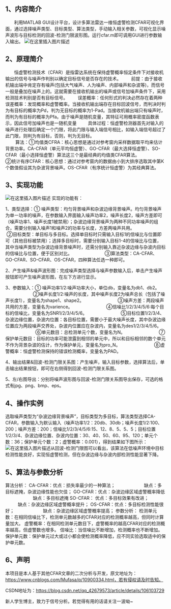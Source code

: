 ## 1、内容简介
 &nbsp;  &nbsp; &nbsp;  &nbsp;利用MATLAB GUI设计平台，设计多算法雷达一维恒虚警检测CFAR可视化界面，通过选择噪声类型、目标类型、算法类型，手动输入相关参数，可视化显示噪声波形与目标检测的回波-检测门限波形图。运行cfar.m即可调用GUI进行参数输入输出。
 ![在这里插入图片描述](https://img-blog.csdnimg.cn/20200513184019391.png?x-oss-process=image/watermark,type_ZmFuZ3poZW5naGVpdGk,shadow_10,text_aHR0cHM6Ly9ibG9nLmNzZG4ubmV0L3FxXzQyNjc5NTcz,size_16,color_FFFFFF,t_70)
## 2、原理简介
 &nbsp;  &nbsp; &nbsp;  &nbsp;恒虚警检测技术（CFAR）是指雷达系统在保持虚警概率恒定条件下对接收机输出的信号与噪声作判别以确定目标信号是否存在的技术。
  &nbsp;  &nbsp; &nbsp;  &nbsp;前提：由于接收机输出端中肯定存有噪声(包括大气噪声、人为噪声、内部噪声和杂波等)，而信号一般是叠加在噪声上的。这就需要在接收机输出的噪声或信号加噪声条件下，采用检测技术判别是否有目标信号。
    &nbsp;  &nbsp; &nbsp;  &nbsp;误差概率：任何形式的判决必然存在着两种误差概率：发现概率和虚警概率。当接收机输出端存在目标回波信号，而判决时判为有目标的概率为Pd，判为无目标的概率为1-Pad。当接收机输出端只有噪声时，而判为有目标的概率为Pfa。由于噪声是随机变量，其特征可用概率密度函数表示，因此信号加噪声也是一随机变量
  &nbsp;  &nbsp; &nbsp;  &nbsp; 具体过程：恒虚警检测器首先对输入的噪声进行处理后确定一个门限，将此门限与输入端信号相比，如输入端信号超过了此门限，则判为有目标，否则，判为无目标。  
   &nbsp;  &nbsp; &nbsp;  &nbsp;  算法：①均值类CFRA：核心思想是通过对参考窗内采样数据取平均来估计背景功率。CA-CFAR（单元平均恒虚警）、GO-CFAR（最大选择恒虚警）、SO-CFAR（最小选择恒虚警）算法这三个是最经典的均值类CFAR算法。
      &nbsp;  &nbsp;     &nbsp;  &nbsp; &nbsp;  &nbsp;     &nbsp;  &nbsp; &nbsp;  ②统计有序CFAR：核心思想：通过对参考窗内的数据由小到大排序选取其中第K个数值假设其为杂波背景噪声。OS-CFAR（有序统计恒虚警）为其经典算法。
      
## 3、实现功能
![在这里插入图片描述](https://img-blog.csdnimg.cn/20200513175854839.png?x-oss-process=image/watermark,type_ZmFuZ3poZW5naGVpdGk,shadow_10,text_aHR0cHM6Ly9ibG9nLmNzZG4ubmV0L3FxXzQyNjc5NTcz,size_16,color_FFFFFF,t_70)
实现的功能有：

1、类型选择：① 噪声类型：均匀背景噪声和杂波边缘背景噪声。均匀背景噪声为单一功率的噪声，在参数输入界面输入噪声功率2，噪声长度2，噪声方差即可（噪声功率1、噪声长度1被禁用）；杂波边缘背景噪声为两种不同功率噪声的组合，需要分别输入噪声1和噪声2的功率与长度，方差两噪声共用。
 &nbsp;   &nbsp;  &nbsp; &nbsp;  &nbsp;  &nbsp;  &nbsp; &nbsp;  &nbsp;  &nbsp;  &nbsp; &nbsp;  &nbsp;②目标类型：单目标与多目标。选择单目标时只需输入目标1的信噪比与位置即可（其他目标被禁用）；选择多目标时，需要分别输入目标1-4的信噪比与位置，其中当噪声类型为杂波边缘背景噪声时，还需分别输入靠近杂波边缘与杂波内目标的信噪比与位置，便于区别对比。
  &nbsp;   &nbsp;  &nbsp; &nbsp;  &nbsp;  &nbsp;  &nbsp; &nbsp;  &nbsp;  &nbsp;  &nbsp; &nbsp;  &nbsp;③算法类型：CA-CFAR、GO-CFAR、SO-CFAR、OS-CFAR，四种算法任选一种即可。

2、产生噪声&噪声波形图：完成噪声类型选择与噪声参数输入后，单击产生噪声按钮即可产生噪声波形图，在左下方进行显示。

3、参数输入：① 噪声功率1/2:噪声功率大小，单位db，变量名为db1、db2。
 &nbsp;   &nbsp;  &nbsp; &nbsp;  &nbsp;  &nbsp;  &nbsp; &nbsp;  &nbsp;  &nbsp;  &nbsp; &nbsp;&nbsp;  &nbsp;②噪声长度1/2:噪声的长度，其中噪声长度2为噪声总长（包括了噪声长度1），变量名为shape1、shape2。
  &nbsp;   &nbsp;  &nbsp; &nbsp;  &nbsp;  &nbsp;  &nbsp; &nbsp;  &nbsp;  &nbsp;  &nbsp; &nbsp;&nbsp;  &nbsp;③噪声方差：两段噪声共用的方差，变量名为varience。
    &nbsp;   &nbsp;  &nbsp; &nbsp;  &nbsp;  &nbsp;  &nbsp; &nbsp;  &nbsp;  &nbsp;  &nbsp; &nbsp;&nbsp;  &nbsp;④信噪比1/2/3/4/5/6:每个目标的信噪比，变量名为SNR1/2/3/4/5/6。
    &nbsp;   &nbsp;  &nbsp; &nbsp;  &nbsp;  &nbsp;  &nbsp; &nbsp;  &nbsp;  &nbsp;  &nbsp; &nbsp;&nbsp;  &nbsp;⑤目标位置1/2/3/4、杂波边缘位置，杂波内位置：各目标位置，需要小于最大噪声长度，其中杂波边缘位置应为两段噪声交界处，杂波内位置应在杂波内，变量名为des1/2/3/4/5/6。
   &nbsp;  &nbsp;  &nbsp; &nbsp;  &nbsp;  &nbsp;  &nbsp; &nbsp;  &nbsp;  &nbsp;  &nbsp; &nbsp;&nbsp;  &nbsp;⑥单元数目：总检测单元个数，变量名为N。
   &nbsp;  &nbsp;  &nbsp; &nbsp;  &nbsp;  &nbsp;  &nbsp; &nbsp;  &nbsp;  &nbsp;  &nbsp; &nbsp;&nbsp;  &nbsp;⑦保护单元数目：目标的功率可能泄露到相邻的单元中，所以和目标相邻的数个单元不作为背景杂波的估计，作为保护单元，变量名为pro_N。
   &nbsp;  &nbsp;  &nbsp; &nbsp;  &nbsp;  &nbsp;  &nbsp; &nbsp;  &nbsp;  &nbsp;  &nbsp; &nbsp;&nbsp;  &nbsp;⑧虚警概率：恒虚警检测保持的错误检测概率，变量名为PAD。
						 

4、输出结果&回波-检测门限关系图：产生噪声，输入目标参数，选择算法后，单击输出结果按钮，即可在右侧得到回波-检测门限关系图。

5、左/右图导出：分别将噪声波形图与回波-检测门限关系图导出保存，可选的格式有jpg、png、bmp、eps。

## 4、操作实例
选取噪声类型为“杂波边缘背景噪声”，目标类型为多目标，算法类型选择CA-CFAR，参数输入为默认输入（噪声功率1/2：20db、30db；噪声长度1/2:100、200；噪声方差：200；信噪比1/2/3/4/5/6:15、12、8、5、5、5；目标位置1/2/3/4、杂波边缘位置、杂波内位置：30、40、50、60、95、120；单元个数：36；保护单元个数：2；虚警概率：0.001），得到结果如下图所示：![在这里插入图片描述](https://img-blog.csdnimg.cn/20200513183948353.png?x-oss-process=image/watermark,type_ZmFuZ3poZW5naGVpdGk,shadow_10,text_aHR0cHM6Ly9ibG9nLmNzZG4ubmV0L3FxXzQyNjc5NTcz,size_16,color_FFFFFF,t_70)从回波-检测门限图可以看出，该算法在低噪声环境中目标检测性能良好，实现恒虚警检测，但在杂波边缘与杂波内部检测性能显著下降。
## 5、算法与参数分析
算法分析：
CA-CFAR：优点：损失率最少的一种算法；
 &nbsp;  &nbsp; &nbsp; &nbsp;  &nbsp;  &nbsp; &nbsp; &nbsp;  &nbsp;  &nbsp; &nbsp; 缺点：多目标遮掩，杂波边缘性能也欠佳；
 GO-CFAR：优点：杂波边缘区域虚警概率降低
			 &nbsp;  &nbsp; &nbsp; &nbsp;  &nbsp;  &nbsp; &nbsp; &nbsp;  &nbsp;  &nbsp; &nbsp; 			缺点：多目标遮掩
SO-CFAR： 优点：多目标效果有改进；
 &nbsp;  &nbsp; &nbsp; &nbsp;  &nbsp;  &nbsp; &nbsp; &nbsp;  &nbsp;  &nbsp; &nbsp; 			缺点：杂波边缘区域虚警概率提升；
 OS-CFAR：优点：多目标检测性能很好；
 &nbsp;  &nbsp; &nbsp; &nbsp;  &nbsp;  &nbsp; &nbsp; &nbsp;  &nbsp;  &nbsp; &nbsp; 	缺点：杂波边缘区域虚警概率提高；
 参数分析：
 检测单元数：在相同信噪比下，检测单元数越多的CFAR对应的检测概率越高，但同时计算量加大。
 虚警概率：在相同检测单元数目下，虚警概率的越高CFAR对应的检测概率越高，但虚警数也增多。
 信噪比：当信噪比不断增加，检测概率也不断增加。
 保护单元数：保护单元过大或过小都会使检测概率降低，应不同实验选取适中的保护单元数。
## 6、声明

本项目是本人基于其他CFAR文章的二次分析与开发，原文地址为：https://www.cnblogs.com/Mufasa/p/10900334.html，若有侵权请及时告知。

CSDN地址为：https://blog.csdn.net/qq_42679573/article/details/106103729

新人学生博主，致力于信号分析。若觉得有用的话请关注一波呦~